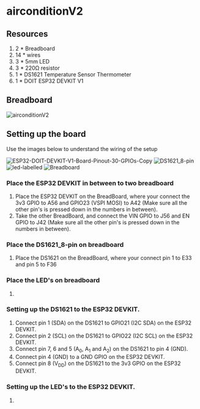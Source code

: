 # airconditionV2
 
## Resources

1. 2 * Breadboard 
2. 14 * wires
3. 3 * 5mm LED 
4. 3 * 220Ω resistor
5. 1 * DS1621 Temperature Sensor Thermometer
6. 1 * DOIT ESP32 DEVKIT V1

## Breadboard
![airconditionV2](https://user-images.githubusercontent.com/40162593/133789003-07c5d6a3-4d97-4ab8-a157-d5a57662b16a.png)

## Setting up the board

Use the images below to understand the wiring of the setup


![ESP32-DOIT-DEVKIT-V1-Board-Pinout-30-GPIOs-Copy](https://user-images.githubusercontent.com/40162593/133789754-861cc8f0-d1d8-422c-8ef9-1a139d93898a.png)
![DS1621_8-pin](https://user-images.githubusercontent.com/40162593/133790604-0b006b64-3559-432f-9224-510e0dffe16e.png)
![led-labelled](https://user-images.githubusercontent.com/40162593/133800583-c5de258b-33f9-498c-84ea-cdc249346c64.png)
![Breadboard](https://user-images.githubusercontent.com/40162593/133803772-38a72373-75a0-46a4-942b-07bff7b0160a.png)

### Place the ESP32 DEVKIT in between to two breadboard

1. Place the ESP32 DEVKIT on the BreadBoard, where your connect the 3v3 GPIO to A56 and GPIO23 (VSPI MOSI) to A42 (Make sure all the other pin's is pressed down in the numbers in between).
2. Take the other BreadBoard, and connect the VIN GPIO to J56 and EN GPIO to J42 (Make sure all the other pin's is pressed down in the numbers in between).

### Place the DS1621_8-pin on breadboard

1. Place the DS1621 on the BreadBoard, where your connect pin 1 to E33 and pin 5 to F36 

### Place the LED's on breadboard

1. 

### Setting up the DS1621 to the ESP32 DEVKIT.

1. Connect pin 1 (SDA) on the DS1621 to GPIO21 (I2C SDA) on the ESP32 DEVKIT.
2. Connect pin 2 (SCL) on the DS1621 to GPIO22 (I2C SCL) on the ESP32 DEVKIT.
3. Connect pin 7, 6 and 5 (A<sub>0</sub>, A<sub>1</sub> and A<sub>2</sub>) on the DS1621 to pin 4 (GND).
4. Connect pin 4 (GND) to a GND GPIO on the ESP32 DEVKIT.
5. Connect pin 8 (V<sub>DD</sub>) on the DS1621 to the 3v3 GPIO on the ESP32 DEVKIT.

### Setting up the LED's to the ESP32 DEVKIT.

1. 
